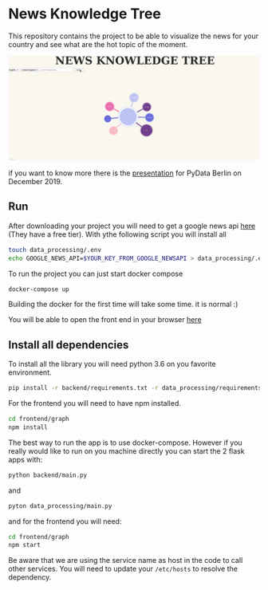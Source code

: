 # News Knowledge Tree

This repository contains the project to be able to visualize the news for your country and see what are the hot topic of the moment.

![Demo](images/example.gif)

if you want to know more there is the [presentation](https://docs.google.com/presentation/d/1_-y551WY2fo0FS7QD8gDgYopiVFbXQKbvAsD3NxZTxQ/edit?usp=sharing) for PyData Berlin on December 2019. 

## Run 

After downloading your project you will need to get a google news api [here](https://newsapi.org/docs) (They have a free tier). 
With ythe following script you will install all  
```bash
touch data_processing/.env
echo GOOGLE_NEWS_API=$YOUR_KEY_FROM_GOOGLE_NEWSAPI > data_processing/.env
```

To run the project you can just start docker compose
```bash
docker-compose up
```
Building the docker for the first time will take some time. it is normal :)

You will be able to open the front end in your browser [here](http://0.0.0.0:8080/)


## Install all dependencies

To install all the library you will need python 3.6 on you favorite environment. 

```bash
pip install -r backend/requirements.txt -r data_processing/requirements.txt
```

For the frontend you will need to have npm installed. 
```bash
cd frontend/graph
npm install
```

The best way to run the app is to use docker-compose. However if you really would like to run on you machine directly
 you can start the 2 flask apps with:
```bash
python backend/main.py
```
and
```bash
pyton data_processing/main.py
```
and for the frontend you will need:
```bash
cd frontend/graph
npm start
```
Be aware that we are using the service name as host in the code to call other services. You will need to update your 
`/etc/hosts` to resolve the dependency. 

